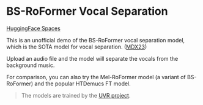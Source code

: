 # BS-RoFormer Vocal Separation

[HuggingFace Spaces](https://huggingface.co/spaces/JacobLinCool/bs-roformer)

This is an unofficial demo of the BS-RoFormer vocal separation model, which is the SOTA model for vocal separation. ([MDX23](https://www.aicrowd.com/challenges/sound-demixing-challenge-2023/problems/music-demixing-track-mdx-23/leaderboards))

Upload an audio file and the model will separate the vocals from the background music.

For comparison, you can also try the Mel-RoFormer model (a variant of BS-RoFormer) and the popular HTDemucs FT model.

> The models are trained by the [UVR project](https://github.com/Anjok07/ultimatevocalremovergui).
